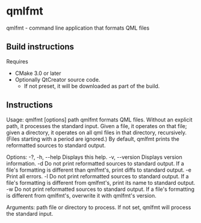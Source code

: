 # qmlfmt
qmlfmt - command line application that formats QML files

## Build instructions
Requires
- CMake 3.0 or later
- Optionally QtCreator source code.
  - If not preset, it will be downloaded as part of the build.
  
## Instructions
Usage: qmlfmt [options] path
qmlfmt formats QML files.
Without an explicit path, it processes the standard input. Given a file, it operates on that file; given a directory, it operates on all qml files in that directory, recursively. (Files starting with a period are ignored.) By default, qmlfmt prints the reformatted sources to standard output.

Options:
  -?, -h, --help  Displays this help.
  -v, --version   Displays version information.
  -d              Do not print reformatted sources to standard output. If a
                  file's formatting is different than qmlfmt's, print diffs to
                  standard output.
  -e              Print all errors.
  -l              Do not print reformatted sources to standard output. If a
                  file's formatting is different from qmlfmt's, print its name
                  to standard output.
  -w              Do not print reformatted sources to standard output. If a
                  file's formatting is different from qmlfmt's, overwrite it
                  with qmlfmt's version.

Arguments:
  path            file or directory to process. If not set, qmlfmt will process
                  the standard input.
